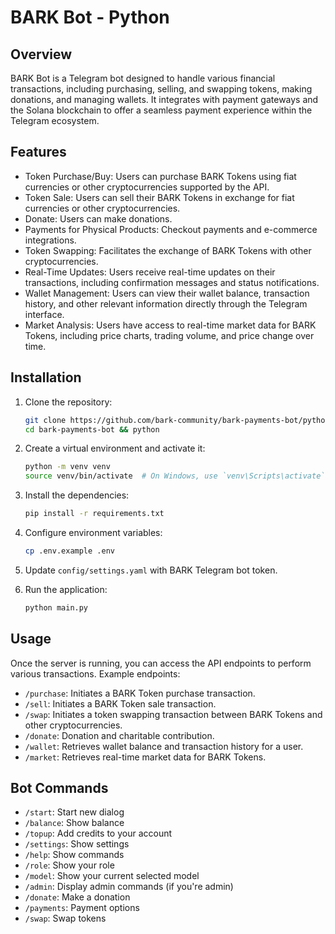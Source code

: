 # BARK Bot - Python

## Overview

BARK Bot is a Telegram bot designed to handle various financial transactions, including purchasing, selling, and swapping tokens, making donations, and managing wallets. It integrates with payment gateways and the Solana blockchain to offer a seamless payment experience within the Telegram ecosystem.

## Features

- Token Purchase/Buy: Users can purchase BARK Tokens using fiat currencies or other cryptocurrencies supported by the API.
- Token Sale: Users can sell their BARK Tokens in exchange for fiat currencies or other cryptocurrencies.
- Donate: Users can make donations.
- Payments for Physical Products: Checkout payments and e-commerce integrations.
- Token Swapping: Facilitates the exchange of BARK Tokens with other cryptocurrencies.
- Real-Time Updates: Users receive real-time updates on their transactions, including confirmation messages and status notifications.
- Wallet Management: Users can view their wallet balance, transaction history, and other relevant information directly through the Telegram interface.
- Market Analysis: Users have access to real-time market data for BARK Tokens, including price charts, trading volume, and price change over time.

## Installation

1. Clone the repository:
    ```sh
    git clone https://github.com/bark-community/bark-payments-bot/python.git
    cd bark-payments-bot && python
    ```

2. Create a virtual environment and activate it:
    ```sh
    python -m venv venv
    source venv/bin/activate  # On Windows, use `venv\Scripts\activate`
    ```

3. Install the dependencies:
    ```sh
    pip install -r requirements.txt
    ```

4. Configure environment variables:
    ```sh
    cp .env.example .env
    ```

5. Update `config/settings.yaml` with BARK Telegram bot token.

6. Run the application:
    ```sh
    python main.py
    ```

## Usage

Once the server is running, you can access the API endpoints to perform various transactions. Example endpoints:

- `/purchase`: Initiates a BARK Token purchase transaction.
- `/sell`: Initiates a BARK Token sale transaction.
- `/swap`: Initiates a token swapping transaction between BARK Tokens and other cryptocurrencies.
- `/donate`: Donation and charitable contribution.
- `/wallet`: Retrieves wallet balance and transaction history for a user.
- `/market`: Retrieves real-time market data for BARK Tokens.

## Bot Commands

- `/start`: Start new dialog
- `/balance`: Show balance
- `/topup`: Add credits to your account
- `/settings`: Show settings
- `/help`: Show commands
- `/role`: Show your role
- `/model`: Show your current selected model
- `/admin`: Display admin commands (if you're admin)
- `/donate`: Make a donation
- `/payments`: Payment options
- `/swap`: Swap tokens